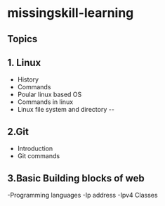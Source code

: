 # missingskill-learning
## Topics

## 1. Linux
- History
- Commands
- Poular linux based OS
- Commands in linux
- Linux file system and directory --
## 2.Git
- Introduction 
- Git commands
## 3.Basic Building blocks of web
-Programming languages
-Ip address
-Ipv4 Classes
